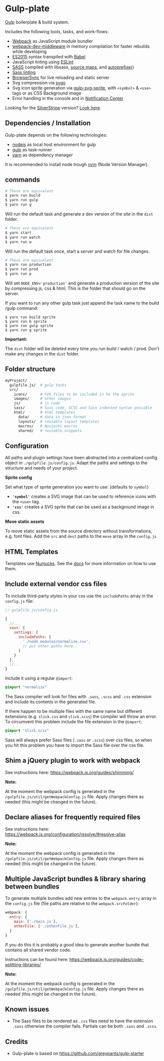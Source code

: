# Gulp-plate

[Gulp](http://gulpjs.com/) boilerplate & build system.

Includes the following tools, tasks, and work-flows:

- [Webpack](https://webpack.js.org/) as JavaScript module bundler
- [webpack-dev-middleware](https://github.com/webpack/webpack-dev-middleware) in memory compilation for faster rebuilds while developing
- [ES2015](http://www.ecma-international.org/ecma-262/6.0/) syntax transpiled with [Babel](https://babeljs.io/)
- JavaScript linting using [ESLint](http://eslint.org/)
- [SASS](http://sass-lang.com/) compiled with libsass, [source maps](https://github.com/sindresorhus/gulp-ruby-sass#sourcemap), and [autoprefixer](https://github.com/sindresorhus/gulp-autoprefixer))
- [Sass linting](https://github.com/sasstools/sass-lint)
- [BrowserSync](http://browsersync.io) for live reloading and static server
- Svg compression via [svgo](https://github.com/svg/svgo)
- Svg icon sprite generation via [gulp-svg-sprite](https://github.com/jkphl/gulp-svg-sprite), with `<symbol>` & `<use>` tags or as CSS Background image
- Error handling in the console and in [Notification Center](https://github.com/mikaelbr/gulp-notify)

Looking for the [SilverStripe](https://github.com/silverstripe) version? [Look here](https://github.com/arillo/silverstripe-gulp-plate).

## Dependencies / Installation

Gulp-plate depends on the following technologies:

- [nodejs](http://nodejs.org) as local host environment for gulp
- [gulp](http://gulpjs.com/) as task-runner
- [yarn](https://yarnpkg.com) as dependency manager

 It is recommended to install node trough [nvm](https://github.com/creationix/nvm) (Node Version Manager).

## commands

```bash
# These are equivalent
$ yarn run build
$ yarn run gulp
$ yarn run g
```

Will run the default task and generate a dev version of the site in the `dist` folder.

```bash
# These are equivalent
$ yarn start
$ yarn run watch
$ yarn run w
```

Will run the default task once, start a server and watch for file changes.

```bash
# These are equivalent
$ yarn run production
$ yarn run prod
$ yarn run p
```

Will set `NODE_ENV='production'` and generate a production version of the site by compressing js, css & html. This is the folder that should go on the server.

If you want to run any other gulp task just append the task name to the build /gulp command:

```
$ yarn run build sprite
$ yarn run b sprite
$ yarn run gulp sprite
$ yarn run g sprite
```

__Important:__

The `dist` folder will be deleted every time you run build / watch / prod. Don't make any changes in the `dist` folder.

## Folder structure

```bash
myProject/
  gulpfile.js/  # gulp tasks
  src/          
    icons/      # SVG files to be included in he the sprite
    images/     # other images
    js/         # js code
    sass/       # Sass code, SCSS and Sass indented syntax possible
    html/       # html templates
      data/     # data in json format
      layouts/  # reusable layout templates
      macros/   # Nunjucks macros
      shared/   # reusable snippets
```

## Configuration

All paths and plugin settings have been abstracted into a centralized config object in `./gulpfile.js/config.js`. Adapt the paths and settings to the structure and needs of your project.

__Sprite config__

Set what type of sprite generation you want to use: (defaults to `symbol`)

- __`'symbol'`__ creates a SVG image that can be used to reference icons with the `<use>` tag.
- __`'css'`__ creates a SVG sprite that can be used as a background image in css.

__Move static assets__

To move static assets from the source directory without transformations, e.g. font files. Add the `src` and `dest` paths to the `move` array in the `config.js`

## HTML Templates

Templates use [Nunjucks](https://github.com/mozilla/nunjucks). See the [docs](http://mozilla.github.io/nunjucks/) for more information on how to use them.

## Include external vendor css files

To include third-party styles in your css use the `includePaths` array in the `config.js` file:

```js
// gulpfile.js/config.js

{
  //...
  sass: {
    settings: {
      includePaths: [
        './node_modules/normalize.css',
        // put other paths here..
      ]
    }
  },
  //...
}
```

Include it using a regular `@import`:

```sass
@import "normalize"
```

The Sass compiler will look for files with `.sass`, `.scss` and `.css` extension and include its contents in the generated file.

If there happen to be multiple files with the same name but different extensions (e.g. `slick.css` and `slick.scss`) the compiler will throw an error. To circumvent this problem include the file extension in the `@import`:

```sass
@import "slick.scss"
```

Sass will always prefer Sass files (`.sass` or `.scss`) over css files, so when you hit this problem you have to import the Sass file over the css file.

## Shim a jQuery plugin to work with webpack

See instructions here: https://webpack.js.org/guides/shimming/

__Note:__

At the moment the webpack config is generated in the `/gulpfile.js/util/getWebpackConfig.js` file. Apply changes there as needed (this might be changed in the future).

## Declare aliases for frequently required files

See instructions here: https://webpack.js.org/configuration/resolve/#resolve-alias

__Note:__

At the moment the webpack config is generated in the `/gulpfile.js/util/getWebpackConfig.js` file. Apply changes there as needed (this might be changed in the future).

## Multiple JavaScript bundles & library sharing between bundles

To generate multiple bundles add new entries to the `webpack.entry` array in the `config.js` file (file paths are relative to the `webpack.srcFolder`):

```js
webpack: {
  entry: {
    main: ['./main.js'],
    otherFile: ['./otherFile.js'],
  }
}
```

If you do this it is probably a good idea to generate another bundle that contains all shared vendor code.

Instructions can be found here: https://webpack.js.org/guides/code-splitting-libraries/

__Note:__

At the moment the webpack config is generated in the `/gulpfile.js/util/getWebpackConfig.js` file. Apply changes there as needed (this might be changed in the future).


## Known issues

- The Sass files to be rendered as `.css` files need to have the extension `.sass` otherwise the compiler fails. Partials can be both `.sass` and `.scss`.

## Credits

- Gulp-plate is based on https://github.com/greypants/gulp-starter
